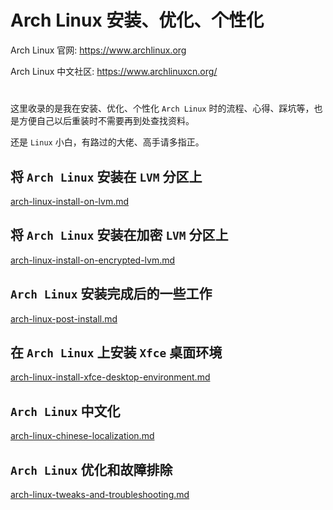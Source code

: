 # Arch Linux 安装、优化、个性化

Arch Linux 官网: https://www.archlinux.org

Arch Linux 中文社区: https://www.archlinuxcn.org/

#

这里收录的是我在安装、优化、个性化 `Arch Linux` 时的流程、心得、踩坑等，也是方便自己以后重装时不需要再到处查找资料。

还是 `Linux` 小白，有路过的大佬、高手请多指正。

## 将 `Arch Linux` 安装在 `LVM` 分区上

[arch-linux-install-on-lvm.md](arch-linux-install-on-lvm.md)

## 将 `Arch Linux` 安装在加密 `LVM` 分区上

[arch-linux-install-on-encrypted-lvm.md](arch-linux-install-on-encrypted-lvm.md)

## `Arch Linux` 安装完成后的一些工作

[arch-linux-post-install.md](arch-linux-post-install.md)

## 在 `Arch Linux` 上安装 `Xfce` 桌面环境

[arch-linux-install-xfce-desktop-environment.md](arch-linux-install-xfce-desktop-environment.md)

## `Arch Linux` 中文化 

[arch-linux-chinese-localization.md](arch-linux-chinese-localization.md)

## `Arch Linux` 优化和故障排除

[arch-linux-tweaks-and-troubleshooting.md](arch-linux-tweaks-and-troubleshooting.md)
